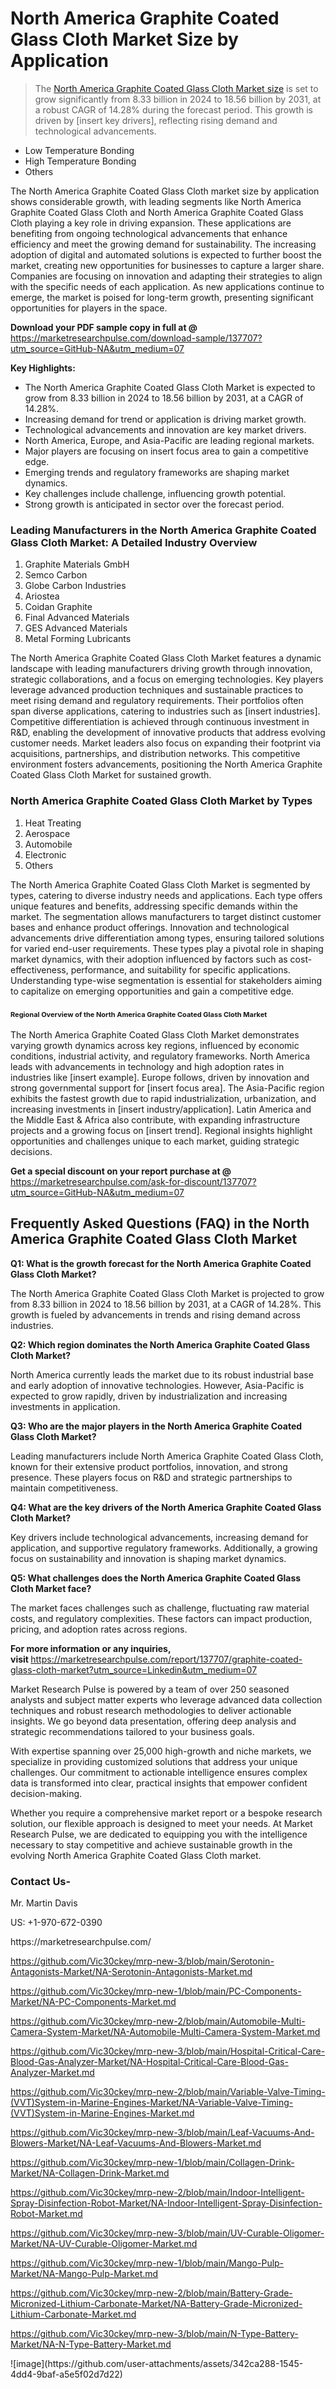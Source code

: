 <h1>North America Graphite Coated Glass Cloth Market&nbsp;Size by Application</h1><blockquote><p>The <a href="https://marketresearchpulse.com/download-sample/137707?utm_source=GitHub-NA&amp;utm_medium=07">North America Graphite Coated Glass Cloth Market size</a> is set to grow significantly from 8.33 billion in 2024 to 18.56 billion by 2031, at a robust CAGR of 14.28% during the forecast period. This growth is driven by [insert key drivers], reflecting rising demand and technological advancements.</p></blockquote><ul><li>Low Temperature Bonding<li> High Temperature Bonding<li> Others</li></ul><p>The North America Graphite Coated Glass Cloth market size by application shows considerable growth, with leading segments like North America Graphite Coated Glass Cloth and North America Graphite Coated Glass Cloth playing a key role in driving expansion. These applications are benefiting from ongoing technological advancements that enhance efficiency and meet the growing demand for sustainability. The increasing adoption of digital and automated solutions is expected to further boost the market, creating new opportunities for businesses to capture a larger share. Companies are focusing on innovation and adapting their strategies to align with the specific needs of each application. As new applications continue to emerge, the market is poised for long-term growth, presenting significant opportunities for players in the space.</p><p><strong>Download your PDF sample copy in full at @ </strong><a href="https://marketresearchpulse.com/download-sample/137707?utm_source=GitHub-NA&amp;utm_medium=07">https://marketresearchpulse.com/download-sample/137707?utm_source=GitHub-NA&amp;utm_medium=07</a></p><p><strong>Key Highlights: </strong></p><ul><li>The North America Graphite Coated Glass Cloth Market is expected to grow from 8.33 billion in 2024 to 18.56 billion by 2031, at a CAGR of 14.28%.</li><li>Increasing demand for trend or application is driving market growth.</li><li>Technological advancements and innovation are key market drivers.</li><li>North America, Europe, and Asia-Pacific are leading regional markets.</li><li>Major players are focusing on insert focus area to gain a competitive edge.</li><li>Emerging trends and regulatory frameworks are shaping market dynamics.</li><li>Key challenges include challenge, influencing growth potential.</li><li>Strong growth is anticipated in sector over the forecast period.</li></ul><h3>Leading Manufacturers in the North America Graphite Coated Glass Cloth Market: A Detailed Industry Overview</h3><ol><li>Graphite Materials GmbH</li><li>Semco Carbon</li><li>Globe Carbon Industries</li><li>Ariostea</li><li>Coidan Graphite</li><li>Final Advanced Materials</li><li>GES Advanced Materials</li><li>Metal Forming Lubricants</li></ol><div class="flex max-w-full flex-col flex-grow"><div class="min-h-8 text-message flex w-full flex-col items-end gap-2 whitespace-normal break-words [.text-message+&amp;]:mt-5" dir="auto" data-message-author-role="assistant" data-message-id="fd8432e4-4910-450d-b182-61b7bfb0a01f" data-message-model-slug="gpt-4o"><div class="flex w-full flex-col gap-1 empty:hidden first:pt-[3px]"><div class="markdown prose w-full break-words dark:prose-invert light"><p>The North America Graphite Coated Glass Cloth Market features a dynamic landscape with leading manufacturers driving growth through innovation, strategic collaborations, and a focus on emerging technologies. Key players leverage advanced production techniques and sustainable practices to meet rising demand and regulatory requirements. Their portfolios often span diverse applications, catering to industries such as [insert industries]. Competitive differentiation is achieved through continuous investment in R&amp;D, enabling the development of innovative products that address evolving customer needs. Market leaders also focus on expanding their footprint via acquisitions, partnerships, and distribution networks. This competitive environment fosters advancements, positioning the North America Graphite Coated Glass Cloth Market for sustained growth.</p></div></div></div></div><h3>North America Graphite Coated Glass Cloth Market by Types</h3><ol><li>Heat Treating<li> Aerospace<li> Automobile<li> Electronic<li> Others</li></ol><div class="flex max-w-full flex-col flex-grow"><div class="min-h-8 text-message flex w-full flex-col items-end gap-2 whitespace-normal break-words [.text-message+&amp;]:mt-5" dir="auto" data-message-author-role="assistant" data-message-id="084470be-0bb7-4664-bddf-5156b4f41249" data-message-model-slug="gpt-4o-mini"><div class="flex w-full flex-col gap-1 empty:hidden first:pt-[3px]"><div class="markdown prose w-full break-words dark:prose-invert light"><p>The North America Graphite Coated Glass Cloth Market is segmented by types, catering to diverse industry needs and applications. Each type offers unique features and benefits, addressing specific demands within the market. The segmentation allows manufacturers to target distinct customer bases and enhance product offerings. Innovation and technological advancements drive differentiation among types, ensuring tailored solutions for varied end-user requirements. These types play a pivotal role in shaping market dynamics, with their adoption influenced by factors such as cost-effectiveness, performance, and suitability for specific applications. Understanding type-wise segmentation is essential for stakeholders aiming to capitalize on emerging opportunities and gain a competitive edge.</p></div></div></div></div><h3><span style="font-size: 11px;">Regional Overview of the North America Graphite Coated Glass Cloth Market</span></h3><div class="flex max-w-full flex-col flex-grow"><div class="min-h-8 text-message flex w-full flex-col items-end gap-2 whitespace-normal break-words [.text-message+&amp;]:mt-5" dir="auto" data-message-author-role="assistant" data-message-id="e9038762-ce64-4e30-91c9-9bd413514231" data-message-model-slug="gpt-4o-mini"><div class="flex w-full flex-col gap-1 empty:hidden first:pt-[3px]"><div class="markdown prose w-full break-words dark:prose-invert light"><p>The North America Graphite Coated Glass Cloth Market demonstrates varying growth dynamics across key regions, influenced by economic conditions, industrial activity, and regulatory frameworks. North America leads with advancements in technology and high adoption rates in industries like [insert example]. Europe follows, driven by innovation and strong governmental support for [insert focus area]. The Asia-Pacific region exhibits the fastest growth due to rapid industrialization, urbanization, and increasing investments in [insert industry/application]. Latin America and the Middle East &amp; Africa also contribute, with expanding infrastructure projects and a growing focus on [insert trend]. Regional insights highlight opportunities and challenges unique to each market, guiding strategic decisions.</p></div></div></div></div><p><strong>Get a special discount on your report purchase at @ </strong><a href="https://marketresearchpulse.com/ask-for-discount/137707?utm_source=GitHub-NA&amp;utm_medium=07">https://marketresearchpulse.com/ask-for-discount/137707?utm_source=GitHub-NA&amp;utm_medium=07</a></p><h2>Frequently Asked Questions (FAQ) in the North America Graphite Coated Glass Cloth Market</h2><p><strong>Q1: What is the growth forecast for the North America Graphite Coated Glass Cloth Market?</strong></p><p>The North America Graphite Coated Glass Cloth Market is projected to grow from 8.33 billion in 2024 to 18.56 billion by 2031, at a CAGR of 14.28%. This growth is fueled by advancements in trends and rising demand across industries.</p><p><strong>Q2: Which region dominates the North America Graphite Coated Glass Cloth Market?</strong></p><p>North America currently leads the market due to its robust industrial base and early adoption of innovative technologies. However, Asia-Pacific is expected to grow rapidly, driven by industrialization and increasing investments in application.</p><p><strong>Q3: Who are the major players in the North America Graphite Coated Glass Cloth Market?</strong></p><p>Leading manufacturers include North America Graphite Coated Glass Cloth, known for their extensive product portfolios, innovation, and strong presence. These players focus on R&amp;D and strategic partnerships to maintain competitiveness.</p><p><strong>Q4: What are the key drivers of the North America Graphite Coated Glass Cloth Market?</strong></p><p>Key drivers include technological advancements, increasing demand for application, and supportive regulatory frameworks. Additionally, a growing focus on sustainability and innovation is shaping market dynamics.</p><p><strong>Q5: What challenges does the North America Graphite Coated Glass Cloth Market face?</strong></p><p>The market faces challenges such as challenge, fluctuating raw material costs, and regulatory complexities. These factors can impact production, pricing, and adoption rates across regions.</p><p><strong>For more information or any inquiries, visit&nbsp;</strong><a href="https://marketresearchpulse.com/report/137707/graphite-coated-glass-cloth-market?utm_source=Linkedin&utm_medium=07">https://marketresearchpulse.com/report/137707/graphite-coated-glass-cloth-market?utm_source=Linkedin&utm_medium=07</a></p><p>Market Research Pulse is powered by a team of over 250 seasoned analysts and subject matter experts who leverage advanced data collection techniques and robust research methodologies to deliver actionable insights. We go beyond data presentation, offering deep analysis and strategic recommendations tailored to your business goals.</p><p>With expertise spanning over 25,000 high-growth and niche markets, we specialize in providing customized solutions that address your unique challenges. Our commitment to actionable intelligence ensures complex data is transformed into clear, practical insights that empower confident decision-making.</p><p>Whether you require a comprehensive market report or a bespoke research solution, our flexible approach is designed to meet your needs. At Market Research Pulse, we are dedicated to equipping you with the intelligence necessary to stay competitive and achieve sustainable growth in the evolving North America Graphite Coated Glass Cloth market.</p><h3><strong>Contact Us-</strong></h3><p>Mr. Martin Davis</p><p>US: +1-970-672-0390</p><p>https://marketresearchpulse.com/</p><p><a href="https://github.com/Vic30ckey/mrp-new-3/blob/main/Serotonin-Antagonists-Market/NA-Serotonin-Antagonists-Market.md">https://github.com/Vic30ckey/mrp-new-3/blob/main/Serotonin-Antagonists-Market/NA-Serotonin-Antagonists-Market.md</a></p><p><a href="https://github.com/Vic30ckey/mrp-new-1/blob/main/PC-Components-Market/NA-PC-Components-Market.md">https://github.com/Vic30ckey/mrp-new-1/blob/main/PC-Components-Market/NA-PC-Components-Market.md</a></p><p><a href="https://github.com/Vic30ckey/mrp-new-2/blob/main/Automobile-Multi-Camera-System-Market/NA-Automobile-Multi-Camera-System-Market.md">https://github.com/Vic30ckey/mrp-new-2/blob/main/Automobile-Multi-Camera-System-Market/NA-Automobile-Multi-Camera-System-Market.md</a></p><p><a href="https://github.com/Vic30ckey/mrp-new-3/blob/main/Hospital-Critical-Care-Blood-Gas-Analyzer-Market/NA-Hospital-Critical-Care-Blood-Gas-Analyzer-Market.md">https://github.com/Vic30ckey/mrp-new-3/blob/main/Hospital-Critical-Care-Blood-Gas-Analyzer-Market/NA-Hospital-Critical-Care-Blood-Gas-Analyzer-Market.md</a></p><p><a href="https://github.com/Vic30ckey/mrp-new-2/blob/main/Variable-Valve-Timing-(VVT)System-in-Marine-Engines-Market/NA-Variable-Valve-Timing-(VVT)System-in-Marine-Engines-Market.md">https://github.com/Vic30ckey/mrp-new-2/blob/main/Variable-Valve-Timing-(VVT)System-in-Marine-Engines-Market/NA-Variable-Valve-Timing-(VVT)System-in-Marine-Engines-Market.md</a></p><p><a href="https://github.com/Vic30ckey/mrp-new-3/blob/main/Leaf-Vacuums-And-Blowers-Market/NA-Leaf-Vacuums-And-Blowers-Market.md">https://github.com/Vic30ckey/mrp-new-3/blob/main/Leaf-Vacuums-And-Blowers-Market/NA-Leaf-Vacuums-And-Blowers-Market.md</a></p><p><a href="https://github.com/Vic30ckey/mrp-new-1/blob/main/Collagen-Drink-Market/NA-Collagen-Drink-Market.md">https://github.com/Vic30ckey/mrp-new-1/blob/main/Collagen-Drink-Market/NA-Collagen-Drink-Market.md</a></p><p><a href="https://github.com/Vic30ckey/mrp-new-2/blob/main/Indoor-Intelligent-Spray-Disinfection-Robot-Market/NA-Indoor-Intelligent-Spray-Disinfection-Robot-Market.md">https://github.com/Vic30ckey/mrp-new-2/blob/main/Indoor-Intelligent-Spray-Disinfection-Robot-Market/NA-Indoor-Intelligent-Spray-Disinfection-Robot-Market.md</a></p><p><a href="https://github.com/Vic30ckey/mrp-new-3/blob/main/UV-Curable-Oligomer-Market/NA-UV-Curable-Oligomer-Market.md">https://github.com/Vic30ckey/mrp-new-3/blob/main/UV-Curable-Oligomer-Market/NA-UV-Curable-Oligomer-Market.md</a></p><p><a href="https://github.com/Vic30ckey/mrp-new-1/blob/main/Mango-Pulp-Market/NA-Mango-Pulp-Market.md">https://github.com/Vic30ckey/mrp-new-1/blob/main/Mango-Pulp-Market/NA-Mango-Pulp-Market.md</a></p><p><a href="https://github.com/Vic30ckey/mrp-new-2/blob/main/Battery-Grade-Micronized-Lithium-Carbonate-Market/NA-Battery-Grade-Micronized-Lithium-Carbonate-Market.md">https://github.com/Vic30ckey/mrp-new-2/blob/main/Battery-Grade-Micronized-Lithium-Carbonate-Market/NA-Battery-Grade-Micronized-Lithium-Carbonate-Market.md</a></p><p><a href="https://github.com/Vic30ckey/mrp-new-3/blob/main/N-Type-Battery-Market/NA-N-Type-Battery-Market.md">https://github.com/Vic30ckey/mrp-new-3/blob/main/N-Type-Battery-Market/NA-N-Type-Battery-Market.md</a></p>
![image](https://github.com/user-attachments/assets/342ca288-1545-4dd4-9baf-a5e5f02d7d22)
